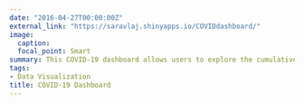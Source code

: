 ```yaml
---
date: "2016-04-27T00:00:00Z"
external_link: "https://saravlaj.shinyapps.io/COVIDdashboard/"
image:
  caption: 
  focal_point: Smart
summary: This COVID-19 dashboard allows users to explore the cumulative cases and deaths attributed to COVID-19 around the world.
tags:
- Data Visualization
title: COVID-19 Dashboard
---
```

